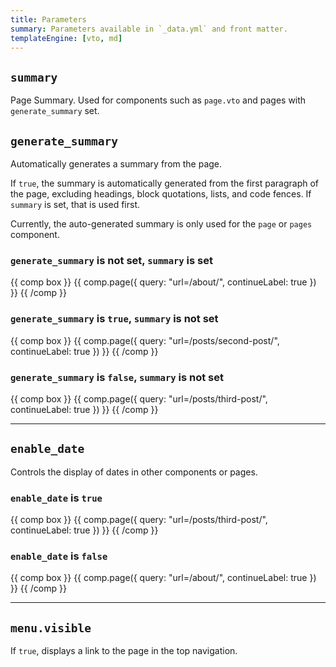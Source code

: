```yaml
---
title: Parameters
summary: Parameters available in `_data.yml` and front matter.
templateEngine: [vto, md]
---
```


## `summary`

Page Summary. Used for components such as `page.vto` and pages with `generate_summary` set.

## `generate_summary`

Automatically generates a summary from the page.

If `true`, the summary is automatically generated from the first paragraph of the page, excluding headings, block quotations, lists, and code fences. If `summary` is set, that is used first.

Currently, the auto-generated summary is only used for the `page` or `pages` component.

### `generate_summary` is not set, `summary` is set

{{ comp box }}
{{ comp.page({ query: "url=/about/", continueLabel: true }) }}
{{ /comp }}

### `generate_summary` is `true`, `summary` is not set

{{ comp box }}
{{ comp.page({ query: "url=/posts/second-post/", continueLabel: true }) }}
{{ /comp }}

### `generate_summary` is `false`, `summary` is not set

{{ comp box }}
{{ comp.page({ query: "url=/posts/third-post/", continueLabel: true }) }}
{{ /comp }}

---

## `enable_date`

Controls the display of dates in other components or pages.

### `enable_date` is `true`

{{ comp box }}
{{ comp.page({ query: "url=/posts/third-post/", continueLabel: true }) }}
{{ /comp }}

### `enable_date` is `false`

{{ comp box }}
{{ comp.page({ query: "url=/about/", continueLabel: true }) }}
{{ /comp }}

---

## `menu.visible`

If `true`, displays a link to the page in the top navigation.
